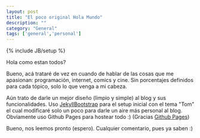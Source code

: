 ```yaml
---
layout: post
title: "El poco original Hola Mundo"
description: ""
category: "General"
tags: ['general','personal']
---
```

{% include JB/setup %}

Hola como estan todos?

Bueno, acá trataré de vez en cuando de hablar de las cosas que me apasionan: programación, internet, comics y cine. Sin porcentajes definidos para cada tópico, solo lo que venga a mi cabeza.

Aún trato de darle un mejor diseño (limpio y simple) al blog y sus funcionalidades. Uso [JekyllBootstrap](http://jekyllbootstrap.com/ "JekyllBootstrap") para el setup inicial con el tema "Tom" el cual modificaré solo un poco para darle un aire más personal al blog. Obviamente uso Github Pages para hostear todo :) (Gracias [Github Pages](http://pages.github.com/ "Github Pages"))

Bueno, nos leemos pronto (espero). Cualquier comentario, pues ya saben :)
